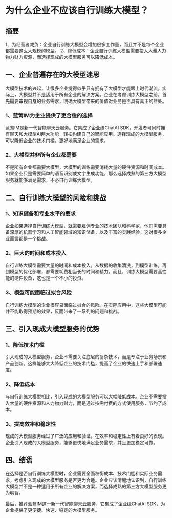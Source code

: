 # 为什么企业不应该自行训练大模型？

## 摘要

1、为经营者减负：企业自行训练大模型会增加很多工作量，而且并不是每个企业都需要这么大规模的模型。
2、降低成本：企业自行训练大模型需要投入大量人力物力财力资源，而选择现成的大模型服务可以降低成本。

## 一、企业普遍存在的大模型迷思

大模型技术的兴起，让很多企业觉得似乎只有拥有了大模型才能跟上时代潮流。实际上，大模型并不是适用于所有企业的解决方案。企业在考虑训练大模型之前，首先需要审视自身的业务需求，明确大模型带来的价值对业务是否具有真正的益处。

### 1、蓝莺IM为企业提供了更合适的选择

蓝莺IM是新一代智能聊天云服务。它集成了企业级ChatAI SDK，开发者可同时拥有聊天和大模型AI两大功能，轻松构建自己的智能应用。选择现成的大模型服务，可以降低企业的技术门槛，更好地满足企业的需求。

### 2、大模型并非所有企业都需要

不是所有企业都需要大模型，大模型的训练需要消耗大量的硬件资源和时间成本。如果企业只是需要简单的语音识别或文字生成功能，那么选择成熟的第三方大模型服务就能够满足需求，不必自行训练大模型。

## 二、自行训练大模型的风险和挑战

### 1、知识储备和专业水平的要求

企业如果选择自行训练大模型，就需要雇佣专业的技术团队和科学家，他们需要具备深厚的机器学习和人工智能领域的知识储备，以及丰富的实践经验。这对很多企业而言都是一个挑战。

### 2、巨大的时间和成本投入

自行训练大模型需要大量的时间和成本投入。从数据的收集清洗，到模型训练，再到模型的优化部署，都需要耗费相当长的时间和精力。而且，训练大模型需要高性能的硬件设备，这也是一个不小的投资。

### 3、模型可能面临过拟合风险

自行训练大模型的企业很容易面临过拟合的风险。在实际应用中，这些大模型可能并不能取得预期的效果，反而带来了一系列的问题和挑战。

## 三、引入现成大模型服务的优势

### 1、降低技术门槛

引入现成的大模型服务，企业不需要关注底层的复杂技术，而是专注于业务场景和产品创新。这样能够大大降低企业的技术门槛，提高了企业的快速上手和部署速度。

### 2、降低成本

与自行训练大模型相比，引入现成的大模型服务可以大幅降低成本。企业不需要投入大量的硬件资源和人力物力财力，而是通过按需付费的方式使用服务，节约了成本。

### 3、提高效率和稳定性

现成的大模型服务经过了广泛的应用和验证，在效率和稳定性上有着良好的表现。企业引入现成的大模型服务，能够更快地满足业务需求，并且更加稳定可靠。

## 四、结语

在选择是否自行训练大模型时，企业需要全面权衡成本、技术门槛和实际业务需求，考虑引入现成的大模型服务是否更为合适。企业应该清醒地认识到，自行训练大模型并不是一种适用于所有企业的解决方案，而选择成熟的第三方大模型服务更为明智。

最后，推荐蓝莺IM这一新一代智能聊天云服务，它集成了企业级ChatAI SDK，为企业提供了更便捷、快速、稳定的大模型服务。